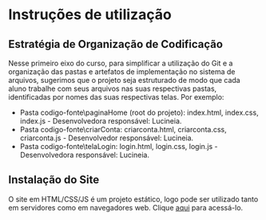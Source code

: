 # Instruções de utilização

## Estratégia de Organização de Codificação 

Nesse primeiro eixo do curso, para simplificar a utilização do Git e a organização das pastas e artefatos de implementação no sistema de arquivos, sugerimos que o projeto seja estruturado de modo que cada aluno trabalhe com seus arquivos nas suas respectivas pastas, identificadas por nomes das suas respectivas telas. Por exemplo:
- Pasta codigo-fonte\paginaHome (root do projeto): index.html, index.css, index.js - Desenvolvedora responsável: Lucineia.
- Pasta codigo-fonte\criarConta: criarconta.html, criarconta.css, criarconta.js - Desenvolvedor responsável: Lucineia.
- Pasta codigo-fonte\telaLogin: login.html, login.css, login.js  - Desenvolvedora responsável: Lucineia.

## Instalação do Site

O site em HTML/CSS/JS é um projeto estático, logo pode ser utilizado tanto em servidores como em navegadores web. Clique <a href="https://icei-puc-minas-pmv-ads.github.io/pmv-ads-2024-1-e1-proj-web-t8-pmv-ads-2024-1-e1-projmyplaces/codigo-fonte/paginaHome/">aqui</a> para acessá-lo. 



